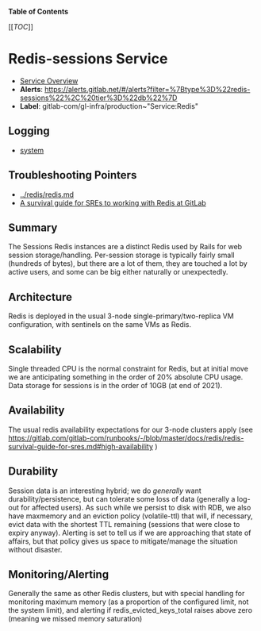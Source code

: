 <!-- MARKER: do not edit this section directly. Edit services/service-catalog.yml then run scripts/generate-docs -->

**Table of Contents**

[[_TOC_]]

# Redis-sessions Service

* [Service Overview](https://dashboards.gitlab.net/d/redis-sessions-main/redis-sessions-overview)
* **Alerts**: <https://alerts.gitlab.net/#/alerts?filter=%7Btype%3D%22redis-sessions%22%2C%20tier%3D%22db%22%7D>
* **Label**: gitlab-com/gl-infra/production~"Service:Redis"

## Logging

* [system](https://log.gprd.gitlab.net/goto/e9073e6e3b9eb444a47e2a396d711c22)

## Troubleshooting Pointers

* [../redis/redis.md](../redis/redis.md)
* [A survival guide for SREs to working with Redis at GitLab](../redis/redis-survival-guide-for-sres.md)
<!-- END_MARKER -->

## Summary

The Sessions Redis instances are a distinct Redis used by Rails for web session storage/handling.  Per-session storage is typically fairly small (hundreds of bytes), but there are a lot of them, they are touched a lot by active users, and some can be big either naturally or unexpectedly.

## Architecture

Redis is deployed in the usual 3-node single-primary/two-replica VM configuration, with sentinels on the same VMs as Redis.

<!-- ## Performance -->

## Scalability

Single threaded CPU is the normal constraint for Redis, but at initial move we are anticipating something in the order of 20% absolute CPU usage.  Data storage for sessions is in the order of 10GB (at end of 2021).

## Availability

The usual redis availability expectations for our 3-node clusters apply (see <https://gitlab.com/gitlab-com/runbooks/-/blob/master/docs/redis/redis-survival-guide-for-sres.md#high-availability> )

## Durability

Session data is an interesting hybrid; we do _generally_ want durability/persistence, but can tolerate some loss of data (generally a log-out for affected users).  As such while we persist to disk with RDB, we also have maxmemory and an eviction policy (volatile-ttl) that will, if necessary, evict data with the shortest TTL remaining (sessions that were close to expiry anyway).  Alerting is set to tell us if we are approaching that state of affairs, but that policy gives us space to mitigate/manage the situation without disaster.

<!-- ## Security/Compliance -->

## Monitoring/Alerting

Generally the same as other Redis clusters, but with special handling for monitoring maximum memory (as a proportion of the configured limit, not the system limit), and alerting if redis_evicted_keys_total raises above zero (meaning we missed memory saturation)

<!-- ## Links to further Documentation -->
